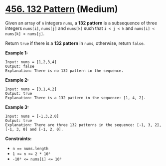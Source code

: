 # [456. 132 Pattern][link] (Medium)

[link]: https://leetcode.com/problems/132-pattern/

Given an array of `n` integers `nums`, a **132 pattern** is a subsequence of three integers
`nums[i]`, `nums[j]` and `nums[k]` such that `i < j < k` and `nums[i] < nums[k] < nums[j]`.

Return `true` if there is a **132 pattern** in  `nums`, otherwise, return  `false`.

**Example 1:**

```
Input: nums = [1,2,3,4]
Output: false
Explanation: There is no 132 pattern in the sequence.
```

**Example 2:**

```
Input: nums = [3,1,4,2]
Output: true
Explanation: There is a 132 pattern in the sequence: [1, 4, 2].
```

**Example 3:**

```
Input: nums = [-1,3,2,0]
Output: true
Explanation: There are three 132 patterns in the sequence: [-1, 3, 2], [-1, 3, 0] and [-1, 2, 0].
```

**Constraints:**

- `n == nums.length`
- `1 <= n <= 2 * 10⁵`
- `-10⁹ <= nums[i] <= 10⁹`
